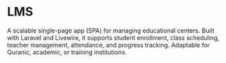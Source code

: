 # LMS
A scalable single-page app (SPA) for managing educational centers. Built with Laravel and Livewire, it supports student enrollment, class scheduling, teacher management, attendance, and progress tracking. Adaptable for Quranic, academic, or training institutions.

